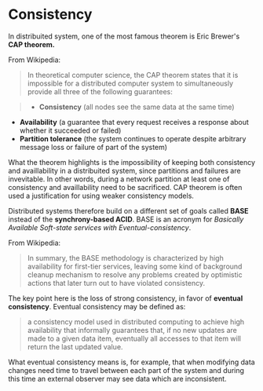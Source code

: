 # Consistency

In distribuited system, one of the most famous theorem is Eric Brewer's **CAP theorem.**

From Wikipedia:

>In theoretical computer science, the CAP theorem states that it is impossible for a distributed computer system to simultaneously provide all three of the following guarantees:

>- **Consistency** (all nodes see the same data at the same time)
- **Availability** (a guarantee that every request receives a response about whether it succeeded or failed)
- **Partition tolerance** (the system continues to operate despite arbitrary message loss or failure of part of the system)

What the theorem highlights is the impossibility of keeping both consistency and availlability in a distribuited system, since partitions and failures are invevitable.
In other words, during a network partition at least one of consistency and availlability need to be sacrificed.
CAP theorem is often used a justification for using weaker consistency models.

Distributed systems therefore build on a different set of goals called **BASE** instead of the **synchrony-based ACID**. BASE is an acronym for *Basically Available Soft-state services with Eventual-consistency*.

From Wikipedia:
>In summary, the BASE methodology is characterized by high availability for first-tier services, leaving some kind of background cleanup mechanism to resolve any problems created by optimistic actions that later turn out to have violated consistency.

The key point here is the loss of strong consistency, in favor of **eventual consistency**. Eventual consistency may be defined as:
> a consistency model used in distributed computing to achieve high availability that informally guarantees that, if no new updates are made to a given data item, eventually all accesses to that item will return the last updated value.

What eventual consistency means is, for example, that when modifying data changes need time to travel between each part of the system and during this time an external observer may see data which are inconsistent.

